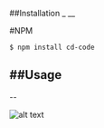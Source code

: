 ##Installation
_
__

#NPM
```shell session
$ npm install cd-code
```

##Usage
-
--

![alt text](https://image.prntscr.com/image/SIyvwg83QfW8lv-cNK4YTg.png "Logo Title Text 1")
